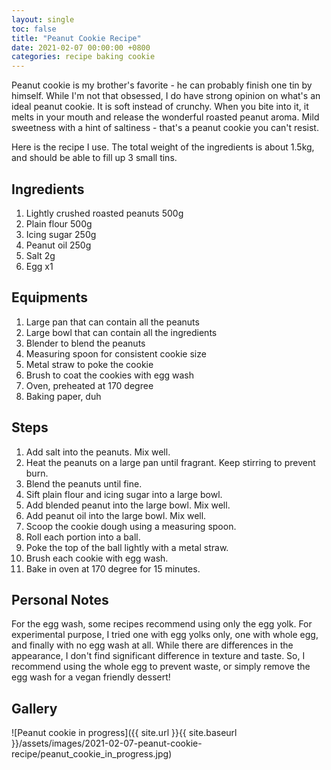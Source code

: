 ```yaml
---
layout: single
toc: false
title: "Peanut Cookie Recipe"
date: 2021-02-07 00:00:00 +0800
categories: recipe baking cookie
---
```


Peanut cookie is my brother's favorite - he can probably finish one tin by himself. While I'm not that obsessed, I do have strong opinion on what's an ideal peanut cookie. It is soft instead of crunchy. When you bite into it, it melts in your mouth and release the wonderful roasted peanut aroma. Mild sweetness with a hint of saltiness - that's a peanut cookie you can't resist.

Here is the recipe I use. The total weight of the ingredients is about 1.5kg, and should be able to fill up 3 small tins.

## Ingredients

1. Lightly crushed roasted peanuts 500g
2. Plain flour 500g
3. Icing sugar 250g
4. Peanut oil 250g
5. Salt 2g
6. Egg x1

## Equipments

1. Large pan that can contain all the peanuts
2. Large bowl that can contain all the ingredients
3. Blender to blend the peanuts
4. Measuring spoon for consistent cookie size
5. Metal straw to poke the cookie
6. Brush to coat the cookies with egg wash
7. Oven, preheated at 170 degree
8. Baking paper, duh

## Steps

1. Add salt into the peanuts. Mix well.
2. Heat the peanuts on a large pan until fragrant. Keep stirring to prevent burn.
3. Blend the peanuts until fine.
4. Sift plain flour and icing sugar into a large bowl.
5. Add blended peanut into the large bowl. Mix well.
6. Add peanut oil into the large bowl. Mix well.
7. Scoop the cookie dough using a measuring spoon.
8. Roll each portion into a ball.
9. Poke the top of the ball lightly with a metal straw.
10. Brush each cookie with egg wash.
11. Bake in oven at 170 degree for 15 minutes.

## Personal Notes

For the egg wash, some recipes recommend using only the egg yolk. For experimental purpose, I tried one with egg yolks only, one with whole egg, and finally with no egg wash at all. While there are differences in the appearance, I don't find significant difference in texture and taste. So, I recommend using the whole egg to prevent waste, or simply remove the egg wash for a vegan friendly dessert!

## Gallery

![Peanut cookie in progress]({{ site.url }}{{ site.baseurl }}/assets/images/2021-02-07-peanut-cookie-recipe/peanut_cookie_in_progress.jpg)
